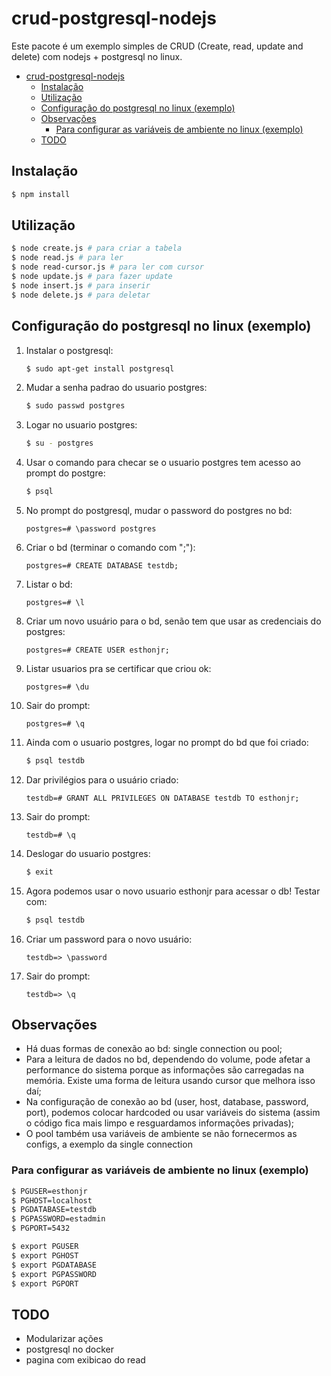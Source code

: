 # crud-postgresql-nodejs

Este pacote é um exemplo simples de CRUD (Create, read, update and delete) com nodejs + postgresql no linux.

- [crud-postgresql-nodejs](#crud-postgresql-nodejs)
  - [Instalação](#instalação)
  - [Utilização](#utilização)
  - [Configuração do postgresql no linux (exemplo)](#configuração-do-postgresql-no-linux-exemplo)
  - [Observações](#observações)
    - [Para configurar as variáveis de ambiente no linux (exemplo)](#para-configurar-as-variáveis-de-ambiente-no-linux-exemplo)
  - [TODO](#todo)

## Instalação
```bash
$ npm install
```

## Utilização

```bash
$ node create.js # para criar a tabela
$ node read.js # para ler
$ node read-cursor.js # para ler com cursor
$ node update.js # para fazer update
$ node insert.js # para inserir
$ node delete.js # para deletar
```

## Configuração do postgresql no linux (exemplo)
1. Instalar o postgresql: 
   ```bash
   $ sudo apt-get install postgresql
   ```
2. Mudar a senha padrao do usuario postgres: 
   ```bash
   $ sudo passwd postgres
   ``` 
3. Logar no usuario postgres: 
   ```bash
   $ su - postgres
   ``` 
4. Usar o comando para checar se o usuario postgres tem acesso ao prompt do postgre: 
   ```bash
   $ psql
   ```
5. No prompt do postgresql, mudar o password do postgres no bd: 
   ```
   postgres=# \password postgres
   ```
6. Criar o bd (terminar o comando com ";"): 
   ```
   postgres=# CREATE DATABASE testdb;
   ``` 
7. Listar o bd: 
   ```
   postgres=# \l
   ```
8. Criar um novo usuário para o bd, senão tem que usar as credenciais do postgres: 
   ``` 
   postgres=# CREATE USER esthonjr;
   ```
9.  Listar usuarios pra se certificar que criou ok: 
    ```
    postgres=# \du
    ```
10. Sair do prompt: 
    ```
    postgres=# \q
    ```
11. Ainda com o usuario postgres, logar no prompt do bd que foi criado: 
    ```bash
    $ psql testdb
    ```
12. Dar privilégios para o usuário criado: 
    ```
    testdb=# GRANT ALL PRIVILEGES ON DATABASE testdb TO esthonjr;
    ```
13. Sair do prompt: 
    ```
    testdb=# \q
    ```
14. Deslogar do usuario postgres: 
    ```bash
    $ exit
    ```
15. Agora podemos usar o novo usuario esthonjr para acessar o db! Testar com: 
    ```bash
    $ psql testdb
    ```
16. Criar um password para o novo usuário: 
    ```
    testdb=> \password
    ```
17. Sair do prompt: 
    ```
    testdb=> \q
    ```

## Observações

- Há duas formas de conexão ao bd: single connection ou pool; 
- Para a leitura de dados no bd, dependendo do volume, pode afetar a performance do sistema porque as informações são carregadas na memória. Existe uma forma de leitura usando cursor que melhora isso daí;
- Na configuração de conexão ao bd (user, host, database, password, port), podemos colocar hardcoded ou usar variáveis do sistema (assim o código fica mais limpo e resguardamos informações privadas);
- O pool também usa variáveis de ambiente se não fornecermos as configs, a exemplo da single connection

### Para configurar as variáveis de ambiente no linux (exemplo)
```bash
$ PGUSER=esthonjr
$ PGHOST=localhost
$ PGDATABASE=testdb
$ PGPASSWORD=estadmin
$ PGPORT=5432
```
```bash
$ export PGUSER
$ export PGHOST
$ export PGDATABASE
$ export PGPASSWORD
$ export PGPORT
```

## TODO
- Modularizar ações
- postgresql no docker
- pagina com exibicao do read